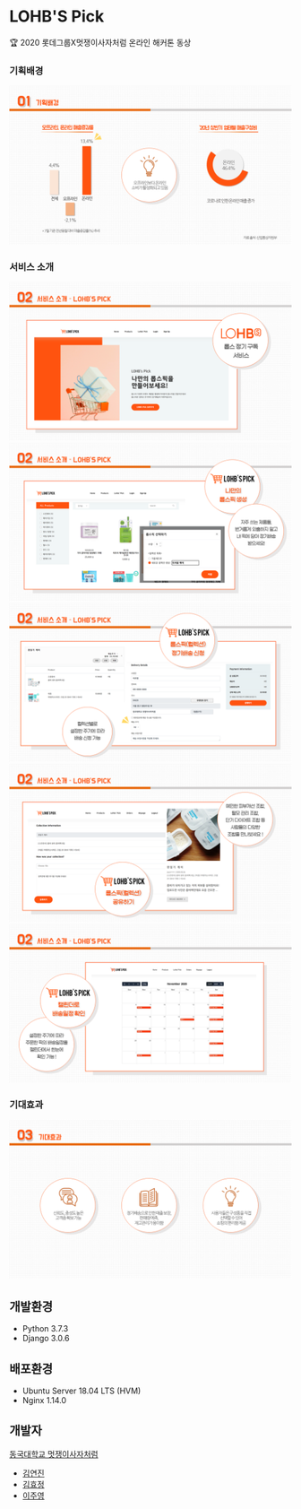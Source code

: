 # LOHB'S Pick  
:trophy: 2020 롯데그룹X멋쟁이사자처럼 온라인 해커톤 동상  

### 기획배경
![slide3](./readme-images/slide-3.PNG)
### 서비스 소개
![slide4](./readme-images/slide-4.PNG)
![slide5](./readme-images/slide-5.PNG)
![slide6](./readme-images/slide-6.PNG)
![slide7](./readme-images/slide-7.PNG)
![slide8](./readme-images/slide-8.PNG)
### 기대효과
![slide9](./readme-images/slide-9.PNG)


## 개발환경  
- Python 3.7.3  
- Django 3.0.6  

## 배포환경  
- Ubuntu Server 18.04 LTS (HVM)  
- Nginx 1.14.0  

## 개발자
[동국대학교 멋쟁이사자처럼](https://www.facebook.com/DGUlion/)
- [김연진](https://github.com/ygk313)
- [김효정](https://github.com/khj6165)
- [이주영](https://github.com/JuYeong0413)
